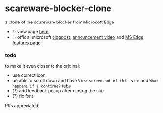 # scareware-blocker-clone
a clone of the scareware blocker from Microsoft Edge

- ✨ view page [here](https://astra1dev.github.io/scareware-blocker-clone/)
- ✨ official microsoft [blogpost](https://blogs.windows.com/msedgedev/2025/01/27/stand-up-to-scareware-with-scareware-blocker/), [announcement video](https://www.youtube.com/watch?v=ZydkiKDY8xk) and [MS Edge features page](https://www.microsoft.com/en-us/edge/features/scareware-blocker)

### todo
to make it even closer to the original:
- use correct icon
- be able to scroll down and have `View screenshot of this site` and `What happens if I continue?` tabs 
- (?) add feedback popup after closing the site
- (?) fix font

PRs appreciated!